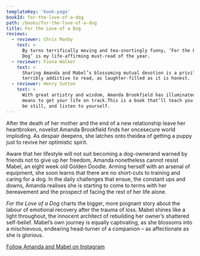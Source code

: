 ```yaml
---
templateKey: 'book-page'
bookId: for-the-love-of-a-dog
path: /books/for-the-love-of-a-dog
title: For the Love of a Dog
reviews:
  - reviewer: Chris Manby
    text: >
      By turns terrifically moving and tea-snortingly funny, ‘For the Love of a
      Dog’ is my life-affirming must-read of the year.
  - reviewer: Fiona Walker
    text: >
      Sharing Amanda and Mabel’s blossoming mutual devotion is a privilege,
      terribly addictive to read, as laughter-filled as it is honest.
  - reviewer: Henry Sutton
    text: >
      With great artistry and wisdom, Amanda Brookfield has illuminated what it
      means to get your life on track.This is a book that’ll teach you to sit,
      be still, and listen to yourself.
---
```


After the death of her mother and the end of a new relationship leave her
heartbroken, novelist Amanda Brookfield finds her oncesecure world imploding. As
despair deepens, she latches onto theidea of getting a puppy just to revive her
optimistic spirit.

Aware that her lifestyle will not suit becoming a dog-ownerand warned by friends
not to give up her freedom, Amanda nonetheless cannot resist Mabel, an eight
week old Golden Doodle. Arming herself with an arsenal of equipment, she soon
learns that there are no short-cuts to training and caring for a dog. In the
daily challenges that ensue, the constant ups and downs, Amanda realises she is
starting to come to terms with her bereavement and the prospect of facing the
rest of her life alone.

<em>For the Love of a Dog</em> charts the bigger, more poignant story about the
labour of emotional recovery after the trauma of loss. Mabel shines like a light
throughout, the innocent architect of rebuilding her owner’s shattered
self-belief. Mabel’s own journey is equally captivating, as she blossoms into a
mischievous, endearing head-turner of a companion – as affectionate as she is
glorious.

<a href="https://www.instagram.com/amanda_and_mabel_brookfield/" target="_blank" rel="noopener noreferrer" >
Follow Amanda and Mabel on Instagram </a>
